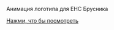 Анимация логотипа для ЕНС Брусника

[Нажми, что бы посмотреть](https://jeromejer.github.io/animationens/animation.html "Нажми, что бы посмотреть")

